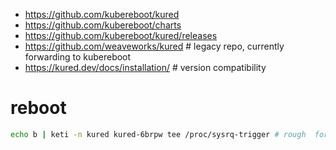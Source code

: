 * https://github.com/kubereboot/kured
* https://github.com/kubereboot/charts
* https://github.com/kubereboot/kured/releases
* https://github.com/weaveworks/kured # legacy repo, currently forwarding to kubereboot
* https://kured.dev/docs/installation/ # version compatibility

# reboot
```sh
echo b | keti -n kured kured-6brpw tee /proc/sysrq-trigger # rough  force reboot
```

